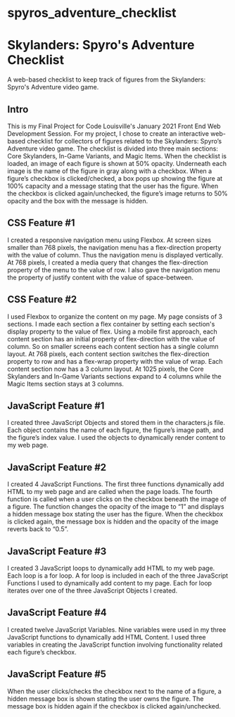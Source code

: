 # spyros_adventure_checklist
<h1>Skylanders: Spyro's Adventure Checklist</h1>
<p>A web-based checklist to keep track of figures from the Skylanders: Spyro's Adventure video game.</p>

<h2>Intro</h2>
<p>This is my Final Project for Code Louisville's January 2021 Front End Web Development Session.  For my project, I chose to create an interactive web-based checklist for collectors of figures related to the Skylanders: Spyro’s Adventure video game.  The checklist is divided into three main sections: Core Skylanders, In-Game Variants, and Magic Items.  When the checklist is loaded, an image of each figure is shown at 50% opacity.  Underneath each image is the name of the figure in gray along with a checkbox. When a figure’s checkbox is clicked/checked, a box pops up showing the figure at 100% capacity and a message stating that the user has the figure.  When the checkbox is clicked again/unchecked, the figure’s image returns to 50% opacity and the box with the message is hidden.</p>

<h2>CSS Feature #1</h2>
<p>I created a responsive navigation menu using Flexbox.  At screen sizes smaller than 768 pixels, the navigation menu has a flex-direction property with the value of column.  Thus the navigation menu is displayed vertically.  At 768 pixels, I created a media query that changes the flex-direction property of the menu to the value of row.  I also gave the navigation menu the property of justify content with the value of space-between.</p>

<h2>CSS Feature #2</h2>
<p>I used Flexbox to organize the content on my page.  My page consists of 3 sections.  I made each section a flex container by setting each section's display property to the value of flex.  Using a mobile first approach, each content section has an initial property of flex-direction with the value of column.  So on smaller screens each content section has a single column layout.  At 768 pixels, each content section switches the flex-direction property to row and has a flex-wrap property with the value of wrap.  Each content section now has a 3 column layout.  At 1025 pixels, the Core Skylanders and In-Game Variants sections expand to 4 columns while the Magic Items section stays at 3 columns.</p>

<h2>JavaScript Feature #1</h2>
<p>I created three JavaScript Objects and stored them in the characters.js file.  Each object contains the name of each figure, the figure’s image path, and the figure’s index value.  I used the objects to dynamically render content to my web page.</p> 

<h2>JavaScript Feature #2</h2>
<p>I created 4 JavaScript Functions.  The first three functions dynamically add HTML to my web page and are called when the page loads.  The fourth function is called when a user clicks on the checkbox beneath the image of a figure.  The function changes the opacity of the image to “1” and displays a hidden message box stating the user has the figure.  When the checkbox is clicked again, the message box is hidden and the opacity of the image reverts back to “0.5”.</p>

<h2>JavaScript Feature #3</h2>
<p>I created 3 JavaScript loops to dynamically add HTML to my web page.  Each loop is a for loop.  A for loop is included in each of the three JavaScript Functions I used to dynamically add content to my page.  Each for loop iterates over one of the three JavaScript Objects I created.</p>

<h2>JavaScript Feature #4</h2>
<p>I created twelve JavaScript Variables.  Nine variables were used in my three JavaScript functions to dynamically add HTML Content.  I used three variables in creating the JavaScript function involving functionality related each figure’s checkbox.</p>  

<h2>JavaScript Feature #5</h2>
<p>When the user clicks/checks the checkbox next to the name of a figure, a hidden message box is shown stating the user owns the figure.  The message box is hidden again if the checkbox is clicked again/unchecked.</p>
